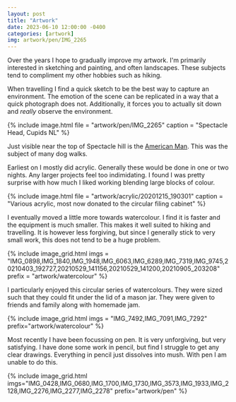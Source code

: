 ```yaml
---
layout: post
title: "Artwork"
date: 2023-06-10 12:00:00 -0400
categories: [artwork]
img: artwork/pen/IMG_2265
---
```


Over the years I hope to gradually improve my artwork. I'm primarily interested in sketching and painting, and often landscapes. These subjects tend to compliment my other hobbies such as hiking.

When travelling I find a quick sketch to be the best way to capture an environment. The emotion of the scene can be replicated in a way that a quick photograph does not. Additionally, it forces you to actually sit down and _really_ observe the environment.

{% include image.html
file = "artwork/pen/IMG_2265"
caption = "Spectacle Head, Cupids NL"
%}

Just visible near the top of Spectacle hill is the [American Man](https://townofcupids.ca/spectacle-head-trail/). This was the subject of many dog walks.

Earliest on I mostly did acrylic. Generally these would be done in one or two nights. Any larger projects feel too indimidating. I found I was pretty surprise with how much I liked working blending large blocks of colour.

{% include image.html
file = "artwork/acrylic/20201215_190301"
caption = "Various acrylic, most now donated to the circular filing cabinet"
%}

I eventually moved a little more towards watercolour. I find it is faster and the equipment is much smaller. This makes it well suited to hiking and travelling. It is however less forgiving, but since I generally stick to very small work, this does not tend to be a huge problem.

{% include image_grid.html
imgs = "IMG_0898,IMG_1840,IMG_1948,IMG_6063,IMG_6289,IMG_7319,IMG_9745,20210403_192727,20210529_141156,20210529_141200,20210905_203208"
prefix = "artwork/watercolour"
%}

I particularly enjoyed this circular series of watercolours. They were sized such that they could fit under the lid of a mason jar. They were given to friends and family along with homemade jam.

{% include image_grid.html
imgs = "IMG_7492,IMG_7091,IMG_7292"
prefix="artwork/watercolour"
%}

Most recently I have been focussing on pen. It is very unforgiving, but very satisfying. I have done some work in pencil, but find I struggle to get any clear drawings. Everything in pencil just dissolves into mush. With pen I am unable to do this.

{% include image_grid.html
imgs="IMG_0428,IMG_0680,IMG_1700,IMG_1730,IMG_3573,IMG_1933,IMG_2128,IMG_2276,IMG_2277,IMG_2278"
prefix="artwork/pen"
%}
